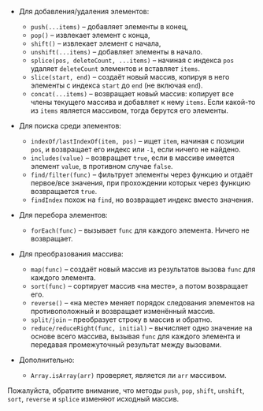 - Для добавления/удаления элементов:
    
    - `push(...items)` – добавляет элементы в конец,
    - `pop()` – извлекает элемент с конца,
    - `shift()` – извлекает элемент с начала,
    - `unshift(...items)` – добавляет элементы в начало.
    - `splice(pos, deleteCount, ...items)` – начиная с индекса `pos` удаляет `deleteCount` элементов и вставляет `items`.
    - `slice(start, end)` – создаёт новый массив, копируя в него элементы с индекса `start` до `end` (не включая `end`).
    - `concat(...items)` – возвращает новый массив: копирует все члены текущего массива и добавляет к нему `items`. Если какой-то из `items` является массивом, тогда берутся его элементы.
- Для поиска среди элементов:
    
    - `indexOf/lastIndexOf(item, pos)` – ищет `item`, начиная с позиции `pos`, и возвращает его индекс или `-1`, если ничего не найдено.
    - `includes(value)` – возвращает `true`, если в массиве имеется элемент `value`, в противном случае `false`.
    - `find/filter(func)` – фильтрует элементы через функцию и отдаёт первое/все значения, при прохождении которых через функцию возвращается `true`.
    - `findIndex` похож на `find`, но возвращает индекс вместо значения.
- Для перебора элементов:
    
    - `forEach(func)` – вызывает `func` для каждого элемента. Ничего не возвращает.
- Для преобразования массива:
    
    - `map(func)` – создаёт новый массив из результатов вызова `func` для каждого элемента.
    - `sort(func)` – сортирует массив «на месте», а потом возвращает его.
    - `reverse()` – «на месте» меняет порядок следования элементов на противоположный и возвращает изменённый массив.
    - `split/join` – преобразует строку в массив и обратно.
    - `reduce/reduceRight(func, initial)` – вычисляет одно значение на основе всего массива, вызывая `func` для каждого элемента и передавая промежуточный результат между вызовами.
- Дополнительно:
    
    - `Array.isArray(arr)` проверяет, является ли `arr` массивом.

Пожалуйста, обратите внимание, что методы `push`, `pop`, `shift`, `unshift`, `sort`, `reverse` и `splice` изменяют исходный массив.